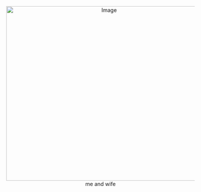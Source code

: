 <div align="center"> <img width="534" height="467" alt="Image" src="https://github.com/user-attachments/assets/2a5f58c1-a6aa-408a-9463-07690f60b64f" />
<div align="center"> me and wife
